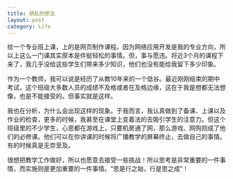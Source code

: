 ```yaml
---
title: 胡乱的想法
layout: post
category: Life
---
```


<p>给一个专业班上课，上的是网页制作课程。因为网络应用开发是我的专业方向，所以上这么一门课其实原本是件挺轻松的事情。但，事与愿违。将近3个月的课程下来了，我几乎没给这些学生们带来多少知识，他们也没有能给我留下多少印象。</p>
<p>作为一个教师，我可以说是经历了从教10年来的一个低谷。最近刚刚结束的期中考试，这个班级大多数人员的成绩不及格或者在及格边缘，这在于我是想都无法想像，也是不能接受的。但事实就是这样。</p>
<p>我也在分析，为什么会出现这样的现象。于我而言，我认真做到了备课、上课以及作业的检查，更多的时候，我甚至在课堂上变着法的去吸引学生的注意力。但这个班级里的不少学生，心思都在游戏上，只要机房通了网，那么游戏、网购则成了他们的必修课。他们可以在你讲课的时候将广播教学的屏幕终止，去做自己的事情。有的时候真是无奈至及。</p>
<p>很想把教学工作做好，所以也愿意去接受一些挑战！所以思考是非常重要的一件事情，而实施则是更加重要的一件事情。“思是行之始，行是思之成”！</p>

